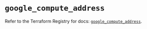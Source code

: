 # `google_compute_address`

Refer to the Terraform Registry for docs: [`google_compute_address`](https://registry.terraform.io/providers/hashicorp/google/5.25.0/docs/resources/compute_address).
